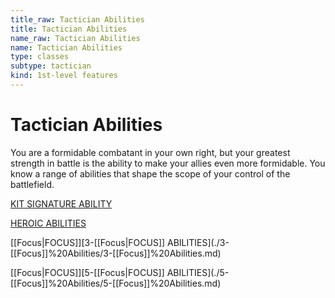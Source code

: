 ```yaml
---
title_raw: Tactician Abilities
title: Tactician Abilities
name_raw: Tactician Abilities
name: Tactician Abilities
type: classes
subtype: tactician
kind: 1st-level features
---
```


# Tactician Abilities

You are a formidable combatant in your own right, but your greatest strength in battle is the ability to make your allies even more formidable. You know a range of abilities that shape the scope of your control of the battlefield.

[KIT SIGNATURE ABILITY](./Kit%20Signature%20Ability.md)

[HEROIC ABILITIES](./Heroic%20Abilities.md)

[[Focus|FOCUS]]\[3-[[Focus|FOCUS]] ABILITIES\](./3-[[Focus]]%20Abilities/3-[[Focus]]%20Abilities.md)

[[Focus|FOCUS]]\[5-[[Focus|FOCUS]] ABILITIES\](./5-[[Focus]]%20Abilities/5-[[Focus]]%20Abilities.md)
